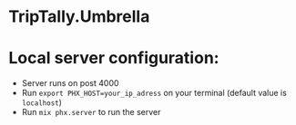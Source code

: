 # TripTally.Umbrella

# Local server configuration:

- Server runs on post 4000
- Run `export PHX_HOST=your_ip_adress` on your terminal (default value is `localhost`)
- Run `mix phx.server` to run the server
